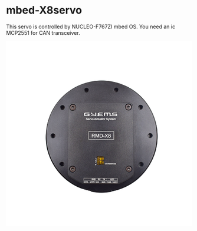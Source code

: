 # mbed-X8servo

This servo is controlled by NUCLEO-F767ZI mbed OS. You need an ic MCP2551 for CAN transceiver.

![](image/x8servo.png)



